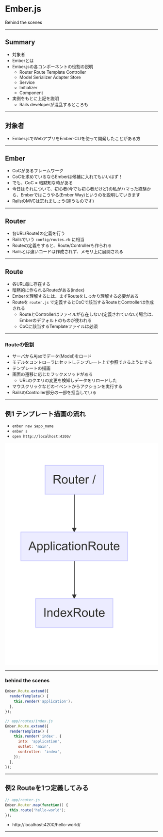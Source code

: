 <!-- $theme: default -->

# Ember.js

Behind the scenes

---

## Summary

* 対象者
* Emberとは
* Ember.jsの各コンポーネントの役割の説明
  * Router Route Template Controller
  * Model Serializer Adapter Store
  * Service
  * Initializer
  * Component
* 実例をもとに上記を説明
  * Rails developerが混乱するところも

---


## 対象者

* Ember.jsでWebアプリをEmber-CLIを使って開発したことがある方

---

## Ember

* CoCがあるフレームワーク
* CoCを求めているならEmberは候補に入れてもいいはず！
* でも、CoC = 暗黙知な時がある
* 今日はそれについて、初心者(今でも初心者だけど)の私がハマった経験から、Emberではこうやる(Ember Way)というのを説明していきます
* RailsのMVCは忘れましょう(違うものです)


---

## Router

* 各URL(Route)の定義を行う
* Railsでいう `config/routes.rb` に相当
* Routeの定義をすると、Route/Controllerも作られる
* Railsとは違いコードは作成されず、メモリ上に展開される

---

## Route

* 各URL毎に存在する
* 暗黙的に作られるRouteがある(index)
* Emberを理解するには、まずRouteをしっかり理解する必要がある
* Routeを `router.js` で定義するとCoCで該当するRouteとControllerは作成される
  * RouteとControllerはファイルが存在しない(定義されていない)場合は、Emberのデフォルトのものが使われる
  * CoCに該当するTemplateファイルは必須

---

### Routeの役割

* サーバからAjaxでデータ(Model)をロード
* モデルをコントローラにセットしテンプレート上で参照できるようにする
* テンプレートの描画
* 画面の遷移に応じたフックメソッドがある
  * URLのクエリの変更を検知しデータをリロードした
* マウスクリックなどのイベントからアクションを実行する
* RailsのController部分の一部を担当している

---

## 例1 テンプレート描画の流れ


* `ember new $app_name`
* `ember s`
* `open http://localhost:4200/`

![](./graphs/sample-01.mmd.png)

---

### behind the scenes

```js
Ember.Route.extend({
  renderTemplate() {
    this.render('application');
  },
});
```

```js
// app/routes/index.js
Ember.Route.extend({
  renderTemplate() {
    this.render('index', {
      into: 'application',
      outlet: 'main',
      controller: 'index',
    });
  },
});
```

---

## 例2 Routeを1つ定義してみる


```js
// app/router.js
Ember.Router.map(function() {
  this.route('hello-world');
});
```

* http://localhost:4200/hello-world/

---

